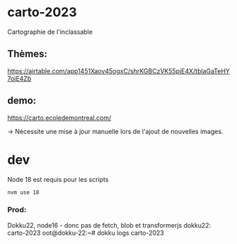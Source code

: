 # carto-2023
Cartographie de l'inclassable


## Thèmes:

https://airtable.com/app1451Xaov45ogxC/shrKGBCzVK55pjE4X/tblaGaTeHY7ojE4Zb

## demo:

https://carto.ecoledemontreal.com/

-> Nécessite une mise à jour manuelle lors de l'ajout de nouvelles images.


# dev

Node 18 est requis pour les scripts

`nvm use 18`


### Prod:

Dokku22, node16 - donc pas de fetch, blob et transformerjs
dokku22: carto-2023
oot@dokku-22:~# dokku logs carto-2023

